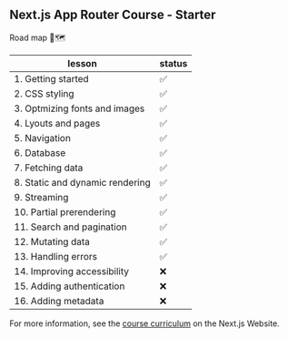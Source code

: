 ## Next.js App Router Course - Starter

Road map 📍🗺️

| lesson                          | status |
| ------------------------------- | ------ |
| 1. Getting started              | ✅     |
| 2. CSS styling                  | ✅     |
| 3. Optmizing fonts and images   | ✅     |
| 4. Lyouts and pages             | ✅     |
| 5. Navigation                   | ✅     |
| 6. Database                     | ✅     |
| 7. Fetching data                | ✅     |
| 8. Static and dynamic rendering | ✅     |
| 9. Streaming                    | ✅     |
| 10. Partial prerendering        | ✅     |
| 11. Search and pagination       | ✅     |
| 12. Mutating data               | ✅     |
| 13. Handling errors             | ✅     |
| 14. Improving accessibility     | ❌     |
| 15. Adding authentication       | ❌     |
| 16. Adding metadata             | ❌     |

For more information, see the [course curriculum](https://nextjs.org/learn) on the Next.js Website.
